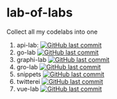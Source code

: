 # lab-of-labs
Collect all my codelabs into one


1. api-lab: 
[![GitHub last commit](https://img.shields.io/github/last-commit/CodeFreezr/api-lab.svg)](https://github.com/CodeFreezr/api-lab)
1. go-lab
[![GitHub last commit](https://img.shields.io/github/last-commit/CodeFreezr/go-lab.svg)](https://github.com/CodeFreezr/go-lab)
1. graphi-lab
[![GitHub last commit](https://img.shields.io/github/last-commit/CodeFreezr/graphi-lab.svg)](https://github.com/CodeFreezr/graphi-lab)
1. gro-lab
[![GitHub last commit](https://img.shields.io/github/last-commit/CodeFreezr/gro-lab.svg)](https://github.com/CodeFreezr/gro-lab)
1. snippets
[![GitHub last commit](https://img.shields.io/github/last-commit/CodeFreezr/snippets.svg)](https://github.com/CodeFreezr/snippets)
1. twitterei
[![GitHub last commit](https://img.shields.io/github/last-commit/CodeFreezr/twitterei.svg)](https://github.com/CodeFreezr/twitterei)
1. vue-lab
[![GitHub last commit](https://img.shields.io/github/last-commit/CodeFreezr/vue-lab.svg)](https://github.com/CodeFreezr/vue-lab)
